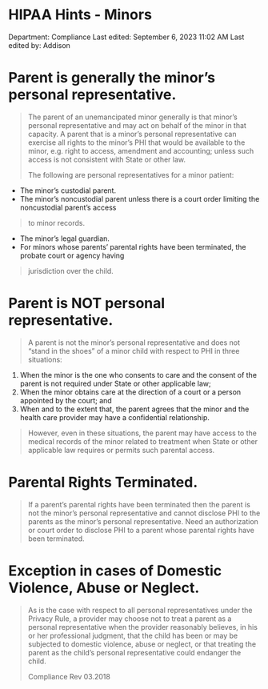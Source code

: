 # HIPAA Hints - Minors

Department: Compliance
Last edited: September 6, 2023 11:02 AM
Last edited by: Addison

# Parent is generally the minor’s personal representative.

> The parent of an unemancipated minor generally is that minor’s personal representative and may act on behalf of the minor in that capacity. A parent that is a minor’s personal representative can exercise all rights to the minor’s PHI that would be available to the minor, e.g. right to access, amendment and accounting; unless such access is not consistent with State or other law.
> 
> 
> The following are personal representatives for a minor patient:
> 
- The minor’s custodial parent.
- The minor’s noncustodial parent unless there is a court order limiting the noncustodial parent’s access

> to minor records.
> 
- The minor’s legal guardian.
- For minors whose parents’ parental rights have been terminated, the probate court or agency having

> jurisdiction over the child.
> 

# Parent is NOT personal representative.

> A parent is not the minor’s personal representative and does not “stand in the shoes” of a minor child with respect to PHI in three situations:
> 
1. When the minor is the one who consents to care and the consent of the parent is not required under State or other applicable law;
2. When the minor obtains care at the direction of a court or a person appointed by the court; and
3. When and to the extent that, the parent agrees that the minor and the health care provider may have a confidential relationship.

> However, even in these situations, the parent may have access to the medical records of the minor related to treatment when State or other applicable law requires or permits such parental access.
> 

# Parental Rights Terminated.

> If a parent’s parental rights have been terminated then the parent is not the minor’s personal representative and cannot disclose PHI to the parents as the minor’s personal representative. Need an authorization or court order to disclose PHI to a parent whose parental rights have been terminated.
> 

# Exception in cases of Domestic Violence, Abuse or Neglect.

> As is the case with respect to all personal representatives under the Privacy Rule, a provider may choose not to treat a parent as a personal representative when the provider reasonably believes, in his or her professional judgment, that the child has been or may be subjected to domestic violence, abuse or neglect, or that treating the parent as the child’s personal representative could endanger the child.
> 
> 
> Compliance Rev 03.2018
>